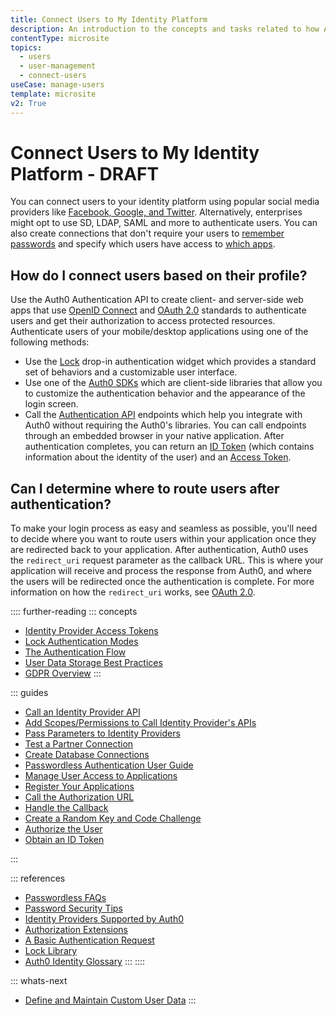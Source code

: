 ```yaml
---
title: Connect Users to My Identity Platform
description: An introduction to the concepts and tasks related to how Auth0 enables you to connect users to your apps based on their user profile information. 
contentType: microsite
topics:
  - users
  - user-management
  - connect-users
useCase: manage-users
template: microsite
v2: True
---
```


# Connect Users to My Identity Platform - DRAFT

You can connect users to your identity platform using popular social media providers like [Facebook, Google, and Twitter](/identityproviders). Alternatively, enterprises might opt to use SD, LDAP, SAML and more to authenticate users. You can also create connections that don't require your users to [remember passwords](/connections/passwordless/user-guide) and specify which users have access to [which apps](/user-profile/manage-user-access-to-applications). 

## How do I connect users based on their profile?

Use the Auth0 Authentication API to create client- and server-side web apps that use [OpenID Connect](/protocols/oidc) and [OAuth 2.0](protocols/oauth2) standards to authenticate users and get their authorization to access protected resources. Authenticate users of your mobile/desktop applications using one of the following methods:

* Use the [Lock](/libraries#lock) drop-in authentication widget which provides a standard set of behaviors and a customizable user interface. 
* Use one of the [Auth0 SDKs](/libraries) which are client-side libraries that allow you to customize the authentication behavior and the appearance of the login screen. 
* Call the [Authentication API](/api/authentication) endpoints which help you integrate with Auth0 without requiring the Auth0's libraries. You can call endpoints through an embedded browser in your native application. After authentication completes, you can return an [ID Token](/tokens/id-token) (which contains information about the identity of the user) and an [Access Token](/tokens/concepts/overview-access-tokens).

## Can I determine where to route users after authentication?

To make your login process as easy and seamless as possible, you'll need to decide where you want to route users within your application once they are redirected back to your application. After authentication, Auth0 uses the `redirect_uri` request parameter as the callback URL. This is where your application will receive and process the response from Auth0, and where the users will be redirected once the authentication is complete. For more information on how the `redirect_uri` works, see [OAuth 2.0](/protocols/oauth2).

:::: further-reading
::: concepts
  * [Identity Provider Access Tokens](/tokens/concepts/overview-idp-access-tokens)
  * [Lock Authentication Modes](/libraries/lock/v11/authentication-modes)
  * [The Authentication Flow](/application-auth/current/client-side-web#the-authentication-flow)
  * [User Data Storage Best Practices](/user-profile/user-data-storage-best-practices)
  * [GDPR Overview](/compliance/overview-gdpr)
:::

::: guides
  * [Call an Identity Provider API](/connections/calling-an-external-idp-api)
  * [Add Scopes/Permissions to Call Identity Provider's APIs](/connections/adding-scopes-for-an-external-idp)
  * [Pass Parameters to Identity Providers](/connections/pass-parameters-to-idps)
  * [Test a Partner Connection](/connections/how-to-test-partner-connection)
  * [Create Database Connections](/connections/database)
  * [Passwordless Authentication User Guide](/connections/passwordless/user-guide)
  * [Manage User Access to Applications](/user-profile/manage-user-access-to-applications)
  * [Register Your Applications](/application-auth/current/client-side-web#register-your-applications)
  * [Call the Authorization URL](/application-auth/current/client-side-web#call-the-authorization-url)
  * [Handle the Callback](/application-auth/current/client-side-web#handle-the-callback)
  * [Create a Random Key and Code Challenge](/application-auth/current/mobile-desktop#step-1-create-a-random-key-and-the-code-challenge)
  * [Authorize the User](/application-auth/current/mobile-desktop#step-2-authorize-the-user)
  * [Obtain an ID Token](/application-auth/current/mobile-desktop#step-3-obtain-an-id-token)

:::

::: references
  * [Passwordless FAQs](/connections/passwordless/faq)
  * [Password Security Tips](/anomaly-detection/password-security-tips)
  * [Identity Providers Supported by Auth0](/identityproviders)
  * [Authorization Extensions](/extensions/authorization-extension/v2/index)
  * [A Basic Authentication Request](/application-auth/current/client-side-web#a-basic-authentication-request)
  * [Lock Library](https://github.com/auth0/lock)
  * [Auth0 Identity Glossary](https://auth0.com/identity-glossary)
:::
::::

::: whats-next

* [Define and Maintain Custom User Data](/microsites/manage-my-users/define-maintain-custom-user-data)
:::
